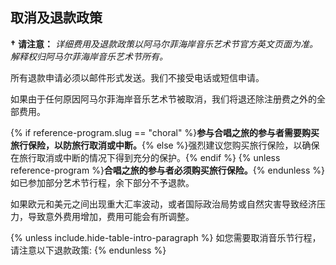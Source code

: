 ## 取消及退款政策

**†** **请注意：** *详细费用及退款政策以阿马尔菲海岸音乐艺术节官方英文页面为准。解释权归阿马尔菲海岸音乐艺术节所有。*

所有退款申请必须以邮件形式发送。我们不接受电话或短信申请。

如果由于任何原因阿马尔菲海岸音乐艺术节被取消，我们将退还除注册费之外的全部费用。

{% if reference-program.slug == "choral" %}**参与合唱之旅的参与者需要购买旅行保险，以防旅行取消或中断。**{% else %}强烈建议您购买旅行保险，以确保在旅行取消或中断的情况下得到充分的保护。{% endif %} {% unless reference-program %}**合唱之旅的参与者必须购买旅行保险。**{% endunless %} 如已参加部分艺术节行程，余下部分不予退款。

如果欧元和美元之间出现重大汇率波动，或者国际政治局势或自然灾害导致经济压力，导致意外费用增加，费用可能会有所调整。

{% unless include.hide-table-intro-paragraph %}
如您需要取消音乐节行程，请注意以下退款政策:
{% endunless %}
